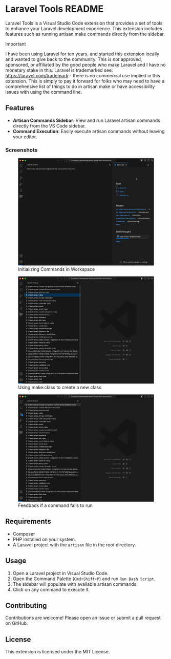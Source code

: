 # Laravel Tools README

Laravel Tools is a Visual Studio Code extension that provides a set of tools to enhance your Laravel development experience. This extension includes features such as running artisan make commands directly from the sidebar.

> [!IMPORTANT]
I have been using Laravel for ten years, and started this extension locally and wanted to give back to the community.
This is *not* approved, sponsored, or affiliated by the good people who make Laravel and I have no monetary stake in this. Laravel is trademarked see: https://laravel.com/trademark - there is no commercial use implied in this extension. This is simply to pay it forward for folks who may need to have a comprehensive list of things to do in artisan make or have accessibility issues with using the command line.

## Features

- **Artisan Commands Sidebar**: View and run Laravel artisan commands directly from the VS Code sidebar.
- **Command Execution**: Easily execute artisan commands without leaving your editor.

### Screenshots

<figure>
  <img src="resources/init.gif" alt="Initializing Commands in Workspace" />
  <figcaption>Initializing Commands in Workspace</figcaption>
</figure>

<figure>
  <img src="resources/create.gif" alt="Using make:class to create a new class" />
  <figcaption>Using make:class to create a new class</figcaption>
</figure>

<figure>
  <img src="resources/failure.gif" alt="Feedback if a command fails to run" />
  <figcaption>Feedback if a command fails to run</figcaption>
</figure>

## Requirements

- Composer
- PHP installed on your system.
- A Laravel project with the `artisan` file in the root directory.

## Usage

1. Open a Laravel project in Visual Studio Code.
2. Open the Command Palette (`Cmd+Shift+P`) and run `Run Bash Script`.
3. The sidebar will populate with available artisan commands.
4. Click on any command to execute it.

## Contributing

Contributions are welcome! Please open an issue or submit a pull request on GitHub.

## License

This extension is licensed under the MIT License.